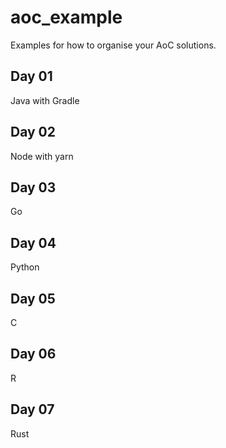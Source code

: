 # aoc_example
Examples for how to organise your AoC solutions. 

## Day 01
Java with Gradle

## Day 02
Node with yarn

## Day 03
Go

## Day 04
Python

## Day 05
C

## Day 06 
R

## Day 07
Rust

